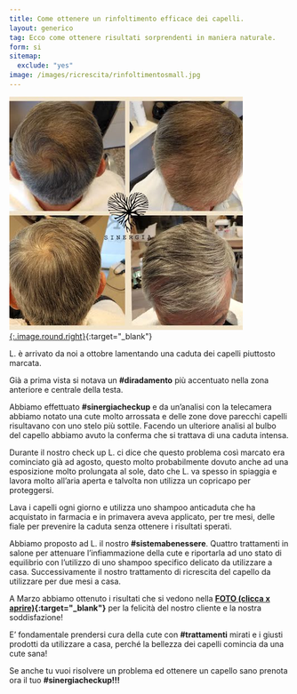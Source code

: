 ```yaml
---
title: Come ottenere un rinfoltimento efficace dei capelli.
layout: generico
tag: Ecco come ottenere risultati sorprendenti in maniera naturale.
form: si
sitemap:
  exclude: "yes"
image: /images/ricrescita/rinfoltimentosmall.jpg
---
```


[![](images/ricrescita/rinfoltimentosmall.jpg){:.image.round.right}](images/ricrescita/rinfoltimento.jpg){:target="\_blank"}

L. è arrivato da noi a ottobre lamentando una caduta dei capelli piuttosto marcata.

Già a prima vista si notava un **#diradamento** più accentuato nella zona anteriore e centrale della testa.

Abbiamo effettuato **#sinergiacheckup** e da un’analisi con la telecamera abbiamo notato una cute molto arrossata e delle zone dove parecchi capelli risultavano con uno stelo più sottile.
Facendo un ulteriore analisi al bulbo del capello abbiamo avuto la conferma che si trattava di una caduta intensa.

Durante il nostro check up L. ci dice che questo problema così marcato era cominciato già ad agosto, questo molto probabilmente dovuto anche ad una esposizione molto prolungata al sole, dato che L. va spesso in spiaggia e lavora molto all’aria aperta e talvolta non utilizza un copricapo per proteggersi.

Lava i capelli ogni giorno e utilizza uno shampoo anticaduta che ha acquistato in farmacia e in primavera aveva applicato, per tre mesi, delle fiale per prevenire la caduta senza ottenere i risultati sperati.

Abbiamo proposto ad L. il nostro **#sistemabenessere**. Quattro trattamenti in salone per attenuare l’infiammazione della cute e riportarla ad uno stato di equilibrio con l’utilizzo di uno shampoo specifico delicato da utilizzare a casa. Successivamente il nostro trattamento di ricrescita del capello da utilizzare per due mesi a casa.

A Marzo abbiamo ottenuto i risultati che si vedono nella **[FOTO (clicca x aprire)](images/ricrescita/rinfoltimento.jpg){:target="\_blank"}** per la felicità del nostro cliente e la nostra soddisfazione!

E’ fondamentale prendersi cura della cute con **#trattamenti** mirati e i giusti prodotti da utilizzare a casa, perché la bellezza dei capelli comincia da una cute sana!

Se anche tu vuoi risolvere un problema ed ottenere un capello sano prenota ora il tuo **#sinergiacheckup!!!**
